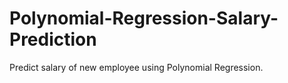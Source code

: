 # Polynomial-Regression-Salary-Prediction
Predict salary of new employee using Polynomial Regression.
